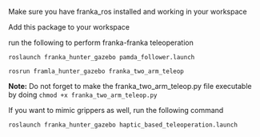 
Make sure you have franka_ros installed and working in your workspace

Add this package to your workspace

run the following to perform franka-franka teleoperation


```
roslaunch franka_hunter_gazebo pamda_follower.launch
```

```
rosrun framla_hunter_gazebo franka_two_arm_teleop
```

**Note:** Do not forget to make the franka_two_arm_teleop.py file executable by doing ```chmod +x franka_two_arm_teleop.py```


If you want to mimic grippers as well, run the following command

```
roslaunch franka_hunter_gazebo haptic_based_teleoperation.launch
```
